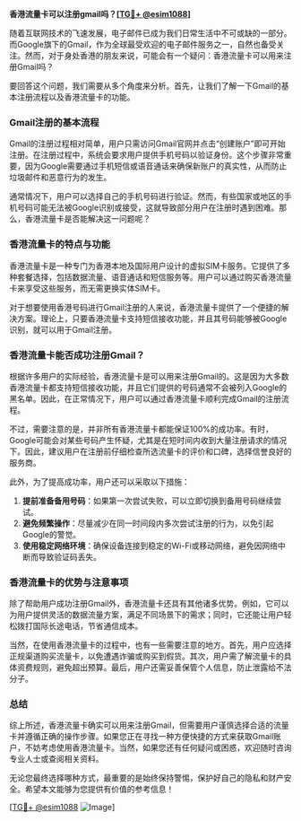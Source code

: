 **香港流量卡可以注册gmail吗？[[TG💪+ @esim1088](https://t.me/s/esim1088)]**

随着互联网技术的飞速发展，电子邮件已成为我们日常生活中不可或缺的一部分。而Google旗下的Gmail，作为全球最受欢迎的电子邮件服务之一，自然也备受关注。然而，对于身处香港的朋友来说，可能会有一个疑问：香港流量卡可以用来注册Gmail吗？

要回答这个问题，我们需要从多个角度来分析。首先，让我们了解一下Gmail的基本注册流程以及香港流量卡的功能。

### Gmail注册的基本流程

Gmail的注册过程相对简单，用户只需访问Gmail官网并点击“创建账户”即可开始注册。在注册过程中，系统会要求用户提供手机号码以验证身份。这个步骤非常重要，因为Google需要通过手机短信或语音通话来确保新账户的真实性，从而防止垃圾邮件和恶意行为的发生。

通常情况下，用户可以选择自己的手机号码进行验证。然而，有些国家或地区的手机号码可能无法被Google识别或接受，这就导致部分用户在注册时遇到困难。那么，香港流量卡是否能解决这一问题呢？

### 香港流量卡的特点与功能

香港流量卡是一种专门为香港本地及国际用户设计的虚拟SIM卡服务。它提供了多种套餐选择，包括数据流量、语音通话和短信服务等。用户可以通过购买香港流量卡来享受这些服务，而无需更换实体SIM卡。

对于想要使用香港号码进行Gmail注册的人来说，香港流量卡提供了一个便捷的解决方案。理论上，只要香港流量卡支持短信接收功能，并且其号码能够被Google识别，就可以用于Gmail注册。

### 香港流量卡能否成功注册Gmail？

根据许多用户的实际经验，香港流量卡是可以用来注册Gmail的。这是因为大多数香港流量卡都支持短信接收功能，并且它们提供的号码通常不会被列入Google的黑名单。因此，在正常情况下，用户可以通过香港流量卡顺利完成Gmail的注册流程。

不过，需要注意的是，并非所有香港流量卡都能保证100%的成功率。有时，Google可能会对某些号码产生怀疑，尤其是在短时间内收到大量注册请求的情况下。因此，建议用户在注册前仔细检查所选流量卡的评价和口碑，选择信誉良好的服务商。

此外，为了提高成功率，用户还可以采取以下措施：

1. **提前准备备用号码**：如果第一次尝试失败，可以立即切换到备用号码继续尝试。
2. **避免频繁操作**：尽量减少在同一时间段内多次尝试注册的行为，以免引起Google的警觉。
3. **使用稳定网络环境**：确保设备连接到稳定的Wi-Fi或移动网络，避免因网络中断而导致验证码丢失。

### 香港流量卡的优势与注意事项

除了帮助用户成功注册Gmail外，香港流量卡还具有其他诸多优势。例如，它可以为用户提供灵活的数据流量方案，满足不同场景下的需求；同时，它还能让用户轻松拨打国际长途电话，节省通信成本。

当然，在使用香港流量卡的过程中，也有一些需要注意的地方。首先，用户应选择正规渠道购买流量卡，以免遭遇诈骗或购买到假货。其次，用户需了解流量卡的具体资费规则，避免超出预算。最后，用户还需妥善保管个人信息，防止泄露给不法分子。

### 总结

综上所述，香港流量卡确实可以用来注册Gmail，但需要用户谨慎选择合适的流量卡并遵循正确的操作步骤。如果您正在寻找一种方便快捷的方式来获取Gmail账户，不妨考虑使用香港流量卡。当然，如果您还有任何疑问或困惑，欢迎随时咨询专业人士或查阅相关资料。

无论您最终选择哪种方式，最重要的是始终保持警惕，保护好自己的隐私和财产安全。希望本文能够为您提供有价值的参考信息！

[[TG💪+ @esim1088](https://t.me/s/esim1088) ![Image](https://i.postimg.cc/4NQfJmqS/Snipaste-2025-05-13-00-14-12.png)]